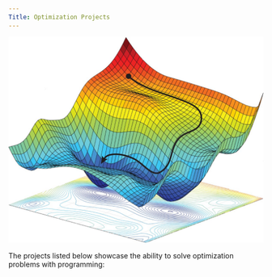 ```yaml
---
Title: Optimization Projects
---
```


![Optimization Picture](/pics/optimization.jpeg)

The projects listed below showcase the ability to solve optimization problems with programming:
